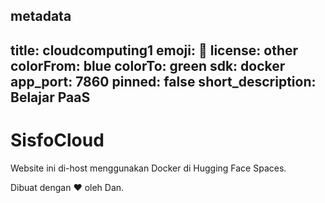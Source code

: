 metadata
---
title: cloudcomputing1
emoji: 👀
license: other
colorFrom: blue
colorTo: green
sdk: docker
app_port: 7860
pinned: false
short_description: Belajar PaaS
---
# SisfoCloud

Website ini di-host menggunakan Docker di Hugging Face Spaces.

Dibuat dengan ❤️ oleh Dan.
